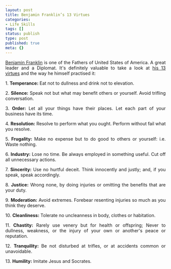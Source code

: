 ```yaml
---
layout: post
title: Benjamin Franklin’s 13 Virtues
categories:
- Life Skills
tags: []
status: publish
type: post
published: true
meta: {}
---
```

<p align="justify"><a href="http://en.wikipedia.org/wiki/Benjamin_Franklin">Benjamin Franklin</a> is one of the Fathers of United States of America. A great leader and a Diplomat. It's definitely valuable to take a look at <a href="http://www.flamebright.com/PTPages/Benjamin.asp">his 13 virtues</a> and the way he himself practised it:</p>
<p align="justify">1. <strong>Temperance:</strong> Eat not to dullness and drink not to elevation.</p>
<p align="justify">2. <strong>Silence:</strong> Speak not but what may benefit others or yourself. Avoid trifling conversation.</p>
<p align="justify">3. <strong>Order:</strong> Let all your things have their places. Let each part of your business have its time.</p>
<p align="justify">4. <strong>Resolution:</strong> Resolve to perform what you ought. Perform without fail what you resolve.</p>
<p align="justify">5. <strong>Frugality:</strong> Make no expense but to do good to others or yourself: i.e. Waste nothing.</p>
<p align="justify">6. <strong>Industry:</strong> Lose no time. Be always employed in something useful. Cut off all unnecessary actions.</p>
<p align="justify">7. <strong>Sincerity:</strong> Use no hurtful deceit. Think innocently and justly; and, if you speak, speak accordingly.</p>
<p align="justify">8. <strong>Justice:</strong> Wrong none, by doing injuries or omitting the benefits that are your duty.</p>
<p align="justify">9. <strong>Moderation:</strong> Avoid extremes. Forebear resenting injuries so much as you think they deserve.</p>
<p align="justify">10. <strong>Cleanliness:</strong> Tolerate no uncleanness in body, clothes or habitation.</p>
<p align="justify">11. <strong>Chastity:</strong> Rarely use venery but for health or offspring; Never to dullness, weakness, or the injury of your own or another's peace or reputation.</p>
<p align="justify">12. <strong>Tranquility:</strong> Be not disturbed at trifles, or at accidents common or unavoidable.</p>
<p align="justify">13. <strong>Humility:</strong> Imitate Jesus and Socrates.</p>
